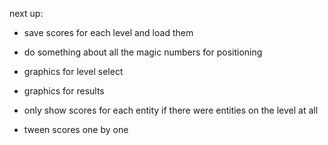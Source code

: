 next up:
- save scores for each level and load them
- do something about all the magic numbers for positioning
- graphics for level select
- graphics for results

- only show scores for each entity if there were entities on the level at all
- tween scores one by one
